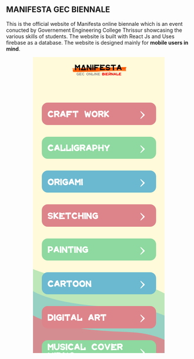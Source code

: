 ## MANIFESTA GEC BIENNALE

This is the official website of Manifesta online biennale which is an event conucted by Governement Engineering College Thrissur showcasing the various skills of students.
The website is built with React Js and Uses firebase as a database.
The website is designed mainly for **mobile users in mind**.<br />
<p align="center">
  <img   src="/manifestascrnshot.png">
</p>




